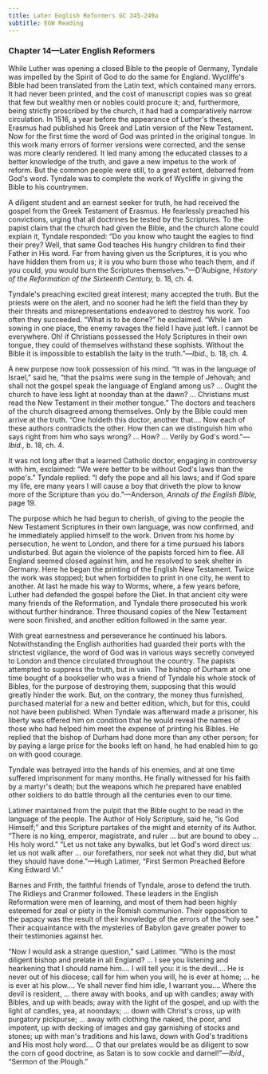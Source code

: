 ```yaml
---
title: Later English Reformers GC 245-249a
subtitle: EGW Reading
---
```


### Chapter 14—Later English Reformers

While Luther was opening a closed Bible to the people of Germany, Tyndale was impelled by the Spirit of God to do the same for England. Wycliffe's Bible had been translated from the Latin text, which contained many errors. It had never been printed, and the cost of manuscript copies was so great that few but wealthy men or nobles could procure it; and, furthermore, being strictly proscribed by the church, it had had a comparatively narrow circulation. In 1516, a year before the appearance of Luther's theses, Erasmus had published his Greek and Latin version of the New Testament. Now for the first time the word of God was printed in the original tongue. In this work many errors of former versions were corrected, and the sense was more clearly rendered. It led many among the educated classes to a better knowledge of the truth, and gave a new impetus to the work of reform. But the common people were still, to a great extent, debarred from God's word. Tyndale was to complete the work of Wycliffe in giving the Bible to his countrymen.

A diligent student and an earnest seeker for truth, he had received the gospel from the Greek Testament of Erasmus. He fearlessly preached his convictions, urging that all doctrines be tested by the Scriptures. To the papist claim that the church had given the Bible, and the church alone could explain it, Tyndale responded: “Do you know who taught the eagles to find their prey? Well, that same God teaches His hungry children to find their Father in His word. Far from having given us the Scriptures, it is you who have hidden them from us; it is you who burn those who teach them, and if you could, you would burn the Scriptures themselves.”—D'Aubigne, _History of the Reformation of the Sixteenth Century,_ b. 18, ch. 4.

Tyndale's preaching excited great interest; many accepted the truth. But the priests were on the alert, and no sooner had he left the field than they by their threats and misrepresentations endeavored to destroy his work. Too often they succeeded. “What is to be done?” he exclaimed. “While I am sowing in one place, the enemy ravages the field I have just left. I cannot be everywhere. Oh! if Christians possessed the Holy Scriptures in their own tongue, they could of themselves withstand these sophists. Without the Bible it is impossible to establish the laity in the truth.”—_Ibid.,_ b. 18, ch. 4.

A new purpose now took possession of his mind. “It was in the language of Israel,” said he, “that the psalms were sung in the temple of Jehovah; and shall not the gospel speak the language of England among us? ... Ought the church to have less light at noonday than at the dawn? ... Christians must read the New Testament in their mother tongue.” The doctors and teachers of the church disagreed among themselves. Only by the Bible could men arrive at the truth. “One holdeth this doctor, another that.... Now each of these authors contradicts the other. How then can we distinguish him who says right from him who says wrong? ... How? ... Verily by God's word.”—_Ibid.,_ b. 18, ch. 4.

It was not long after that a learned Catholic doctor, engaging in controversy with him, exclaimed: “We were better to be without God's laws than the pope's.” Tyndale replied: “I defy the pope and all his laws; and if God spare my life, ere many years I will cause a boy that driveth the plow to know more of the Scripture than you do.”—Anderson, _Annals of the English Bible,_ page 19.

The purpose which he had begun to cherish, of giving to the people the New Testament Scriptures in their own language, was now confirmed, and he immediately applied himself to the work. Driven from his home by persecution, he went to London, and there for a time pursued his labors undisturbed. But again the violence of the papists forced him to flee. All England seemed closed against him, and he resolved to seek shelter in Germany. Here he began the printing of the English New Testament. Twice the work was stopped; but when forbidden to print in one city, he went to another. At last he made his way to Worms, where, a few years before, Luther had defended the gospel before the Diet. In that ancient city were many friends of the Reformation, and Tyndale there prosecuted his work without further hindrance. Three thousand copies of the New Testament were soon finished, and another edition followed in the same year.

With great earnestness and perseverance he continued his labors. Notwithstanding the English authorities had guarded their ports with the strictest vigilance, the word of God was in various ways secretly conveyed to London and thence circulated throughout the country. The papists attempted to suppress the truth, but in vain. The bishop of Durham at one time bought of a bookseller who was a friend of Tyndale his whole stock of Bibles, for the purpose of destroying them, supposing that this would greatly hinder the work. But, on the contrary, the money thus furnished, purchased material for a new and better edition, which, but for this, could not have been published. When Tyndale was afterward made a prisoner, his liberty was offered him on condition that he would reveal the names of those who had helped him meet the expense of printing his Bibles. He replied that the bishop of Durham had done more than any other person; for by paying a large price for the books left on hand, he had enabled him to go on with good courage.

Tyndale was betrayed into the hands of his enemies, and at one time suffered imprisonment for many months. He finally witnessed for his faith by a martyr's death; but the weapons which he prepared have enabled other soldiers to do battle through all the centuries even to our time.

Latimer maintained from the pulpit that the Bible ought to be read in the language of the people. The Author of Holy Scripture, said he, “is God Himself;” and this Scripture partakes of the might and eternity of its Author. “There is no king, emperor, magistrate, and ruler ... but are bound to obey ... His holy word.” “Let us not take any bywalks, but let God's word direct us: let us not walk after ... our forefathers, nor seek not what they did, but what they should have done.”—Hugh Latimer, “First Sermon Preached Before King Edward VI.”

Barnes and Frith, the faithful friends of Tyndale, arose to defend the truth. The Ridleys and Cranmer followed. These leaders in the English Reformation were men of learning, and most of them had been highly esteemed for zeal or piety in the Romish communion. Their opposition to the papacy was the result of their knowledge of the errors of the “holy see.” Their acquaintance with the mysteries of Babylon gave greater power to their testimonies against her.

“Now I would ask a strange question,” said Latimer. “Who is the most diligent bishop and prelate in all England? ... I see you listening and hearkening that I should name him.... I will tell you: it is the devil.... He is never out of his diocese; call for him when you will, he is ever at home; ... he is ever at his plow.... Ye shall never find him idle, I warrant you.... Where the devil is resident, ... there away with books, and up with candles; away with Bibles, and up with beads; away with the light of the gospel, and up with the light of candles, yea, at noondays; ... down with Christ's cross, up with purgatory pickpurse; ... away with clothing the naked, the poor, and impotent, up with decking of images and gay garnishing of stocks and stones; up with man's traditions and his laws, down with God's traditions and His most holy word.... O that our prelates would be as diligent to sow the corn of good doctrine, as Satan is to sow cockle and darnel!”—_Ibid.,_ “Sermon of the Plough.”